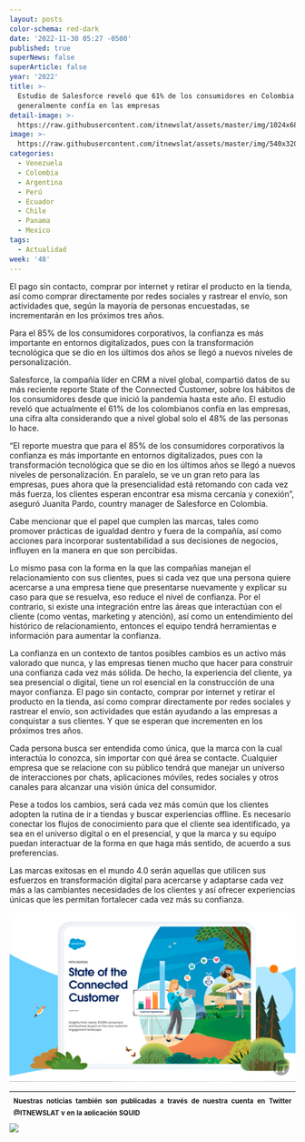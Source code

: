 ```yaml
---
layout: posts
color-schema: red-dark
date: '2022-11-30 05:27 -0500'
published: true
superNews: false
superArticle: false
year: '2022'
title: >-
  Estudio de Salesforce reveló que 61% de los consumidores en Colombia
  generalmente confía en las empresas
detail-image: >-
  https://raw.githubusercontent.com/itnewslat/assets/master/img/1024x680/saleforcestudio-g.jpg
image: >-
  https://raw.githubusercontent.com/itnewslat/assets/master/img/540x320/saleforcestudio-p.jpg
categories:
  - Venezuela
  - Colombia
  - Argentina
  - Perú
  - Ecuador
  - Chile
  - Panama
  - Mexico
tags:
  - Actualidad
week: '48'
---
```

El pago sin contacto, comprar por internet y retirar el producto en la tienda, así como comprar directamente por redes sociales y rastrear el envío, son actividades que, según la mayoría de personas encuestadas, se incrementarán en los próximos tres años.

Para el 85% de los consumidores corporativos, la confianza es más importante en entornos digitalizados, pues con la transformación tecnológica que se dio en los últimos dos años se llegó a nuevos niveles de personalización. 
 
Salesforce, la compañía líder en CRM a nivel global, compartió datos de su más reciente reporte State of the Connected Customer, sobre los hábitos de los consumidores desde que inició la pandemia hasta este año. El estudio reveló que actualmente el 61% de los colombianos confía en las empresas, una cifra alta considerando que a nivel global solo el 48% de las personas lo hace.
 
“El reporte muestra que para el 85% de los consumidores corporativos la confianza es más importante en entornos digitalizados, pues con la transformación tecnológica que se dio en los últimos años se llegó a nuevos niveles de personalización. En paralelo, se ve un gran reto para las empresas, pues ahora que la presencialidad está retomando con cada vez más fuerza, los clientes esperan encontrar esa misma cercanía y conexión”, aseguró  Juanita Pardo, country manager de Salesforce en Colombia.
 
Cabe mencionar que el papel que cumplen las marcas, tales como promover prácticas de igualdad dentro y fuera de la compañía, así como acciones para incorporar sustentabilidad a sus decisiones de negocios, influyen en la manera en que son percibidas.
 
Lo mismo pasa con la forma en la que las compañías manejan el relacionamiento con sus clientes, pues si cada vez que una persona quiere acercarse a una empresa tiene que presentarse nuevamente y explicar su caso para que se resuelva, eso reduce el nivel de confianza. Por el contrario, si existe una integración entre las áreas que interactúan con el cliente (como ventas, marketing y atención), así como un entendimiento del histórico de relacionamiento, entonces el equipo tendrá herramientas e información para aumentar la confianza.
 
La confianza en un contexto de tantos posibles cambios es un activo más valorado que nunca, y las empresas tienen mucho que hacer para construir una confianza cada vez más sólida. De hecho, la experiencia del cliente, ya sea presencial o digital, tiene un rol esencial en la construcción de una mayor confianza. El pago sin contacto, comprar por internet y retirar el producto en la tienda, así como comprar directamente por redes sociales y rastrear el envío, son actividades que están ayudando a las empresas a conquistar a sus clientes. Y que se esperan que incrementen en los próximos tres años. 
 
Cada persona busca ser entendida como única, que la marca con la cual interactúa lo conozca, sin importar con qué área se contacte. Cualquier empresa que se relacione con su público tendrá que manejar un universo de interacciones por chats, aplicaciones móviles, redes sociales y otros canales para alcanzar una visión única del consumidor.
 
Pese a todos los cambios, será cada vez más común que los clientes adopten la rutina de ir a tiendas y buscar experiencias offline. Es necesario conectar los flujos de conocimiento para que el cliente sea identificado, ya sea en el universo digital o en el presencial, y que la marca y su equipo puedan interactuar de la forma en que haga más sentido, de acuerdo a sus preferencias.
 
Las marcas exitosas en el mundo 4.0 serán aquellas que utilicen sus esfuerzos en transformación digital para acercarse y adaptarse cada vez más a las cambiantes necesidades de los clientes y así ofrecer experiencias únicas que les permitan fortalecer cada vez más su confianza.

![](https://raw.githubusercontent.com/itnewslat/assets/master/img/540x320/saleforcestudio-p.jpg)

<table style="height: 42px;" width="569">
<tbody>
<tr>
<td style="text-align: justify;"><sub><strong>Nuestras noticias también son publicadas a través de nuestra cuenta en Twitter <a href="https://twitter.com/itnewslat?lang=es">@ITNEWSLAT</a> y en la aplicación <a href="https://squidapp.co/en/">SQUID</a></strong></sub></td>
</tr>
</tbody>
</table>

<img src="https://tracker.metricool.com/c3po.jpg?hash=56f88a41e39ab42c063cc51676587a04"/>